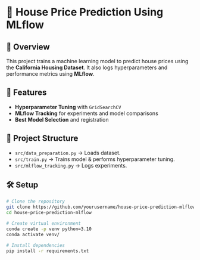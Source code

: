 # 🏡 House Price Prediction Using MLflow

## 📌 Overview
This project trains a machine learning model to predict house prices using the **California Housing Dataset**. It also logs hyperparameters and performance metrics using **MLflow**.

## 🚀 Features
- **Hyperparameter Tuning** with `GridSearchCV`
- **MLflow Tracking** for experiments and model comparisons
- **Best Model Selection** and registration

## 📁 Project Structure
- `src/data_preparation.py` → Loads dataset.
- `src/train.py` → Trains model & performs hyperparameter tuning.
- `src/mlflow_tracking.py` → Logs experiments.


## 🛠️ Setup
```bash
# Clone the repository
git clone https://github.com/yourusername/house-price-prediction-mlflow.git
cd house-price-prediction-mlflow

# Create virtual environment
conda create -p venv python=3.10
conda activate venv/

# Install dependencies
pip install -r requirements.txt